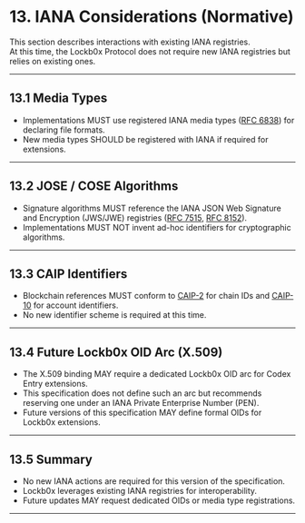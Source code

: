 


# 13. IANA Considerations (Normative)

This section describes interactions with existing IANA registries.  
At this time, the Lockb0x Protocol does not require new IANA registries but relies on existing ones.

---

## 13.1 Media Types

- Implementations MUST use registered IANA media types ([RFC 6838]) for declaring file formats.  
- New media types SHOULD be registered with IANA if required for extensions.  

---

## 13.2 JOSE / COSE Algorithms

- Signature algorithms MUST reference the IANA JSON Web Signature and Encryption (JWS/JWE) registries ([RFC 7515], [RFC 8152]).  
- Implementations MUST NOT invent ad-hoc identifiers for cryptographic algorithms.  

---

## 13.3 CAIP Identifiers

- Blockchain references MUST conform to [CAIP-2] for chain IDs and [CAIP-10] for account identifiers.  
- No new identifier scheme is required at this time.  

---

## 13.4 Future Lockb0x OID Arc (X.509)

- The X.509 binding MAY require a dedicated Lockb0x OID arc for Codex Entry extensions.  
- This specification does not define such an arc but recommends reserving one under an IANA Private Enterprise Number (PEN).  
- Future versions of this specification MAY define formal OIDs for Lockb0x extensions.  

---

## 13.5 Summary

- No new IANA actions are required for this version of the specification.  
- Lockb0x leverages existing IANA registries for interoperability.  
- Future updates MAY request dedicated OIDs or media type registrations.

---

[RFC 6838]: https://www.rfc-editor.org/rfc/rfc6838  
[RFC 7515]: https://www.rfc-editor.org/rfc/rfc7515  
[RFC 8152]: https://www.rfc-editor.org/rfc/rfc8152  
[CAIP-2]: https://github.com/ChainAgnostic/CAIPs/blob/master/CAIPs/caip-2.md  
[CAIP-10]: https://github.com/ChainAgnostic/CAIPs/blob/master/CAIPs/caip-10.md